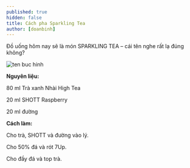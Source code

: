 ```yaml
---
published: true
hidden: false
title: Cách pha Sparkling Tea
author: [doanbinh] 
---
```



Đồ uống hôm nay sẽ là món SPARKLING TEA – cái tên nghe rất lạ đúng không?

![ten buc hinh](https://images-gmi-pmc.edge-generalmills.com/66fa168f-0179-4eee-86e0-bf6241778ee7.jpg "ten buc hinh")

**Nguyên liệu:**

80 ml Trà xanh Nhài High Tea

20 ml SHOTT Raspberry

20 ml đường

**Cách làm:**

Cho trà, SHOTT và đường vào lý.

Cho 50% đá và rót 7Up.

Cho đầy đá và top trà.